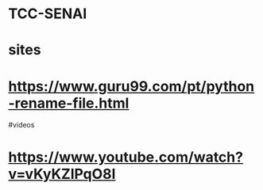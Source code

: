 # TCC-SENAI


# sites
# https://www.guru99.com/pt/python-rename-file.html

#videos
# https://www.youtube.com/watch?v=vKyKZlPqO8I
